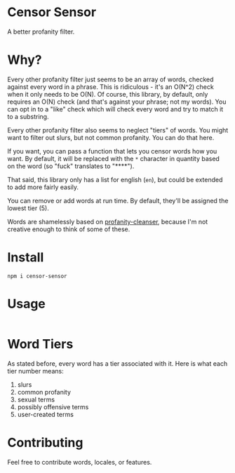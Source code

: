 # Censor Sensor

A better profanity filter.

# Why?

Every other profanity filter just seems to be an array of words, checked against every word in a phrase. This is ridiculous - it's an O(N^2) check when it only needs to be O(N). Of course, this library, by default, only requires an O(N) check (and that's against your phrase; not my words). You can opt in to a "like" check which will check every word and try to match it to a substring.

Every other profanity filter also seems to neglect "tiers" of words. You might want to filter out slurs, but not common profanity. You can do that here.

If you want, you can pass a function that lets you censor words how you want. By default, it will be replaced with the `*` character in quantity based on the word (so "fuck" translates to "****").

That said, this library only has a list for english (`en`), but could be extended to add more fairly easily.

You can remove or add words at run time. By default, they'll be assigned the lowest tier (5).

Words are shamelessly based on [profanity-cleanser](https://github.com/LDNOOBW/profanity-cleanser), because I'm not creative enough to think of some of these.

# Install

`npm i censor-sensor`

# Usage

```js
```

# Word Tiers

As stated before, every word has a tier associated with it. Here is what each tier number means:

1. slurs
2. common profanity
3. sexual terms
4. possibly offensive terms
5. user-created terms

# Contributing

Feel free to contribute words, locales, or features.
